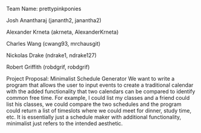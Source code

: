 Team Name: prettypinkponies

Josh Anantharaj (jananth2, janantha2)

Alexander Krneta (akrneta, AlexanderKrneta)

Charles Wang (cwang93, mrchausgit)

Nickolas Drake (ndrake1, ndrake127)

Robert Griffith (robdgrif, robdgrif)

Project Proposal: Minimalist Schedule Generator
We want to write a program that allows the user to input events to create a traditional calendar with the added functionality that two calendars can be compared to identify common free time. For example, I could list my classes and a friend could list his classes, we could compare the two schedules and the program could return a list of timeslots where we could meet for dinner, study time, etc. It is essentially just a schedule maker with additional functionality, minimalist just refers to the intended aesthetic.
